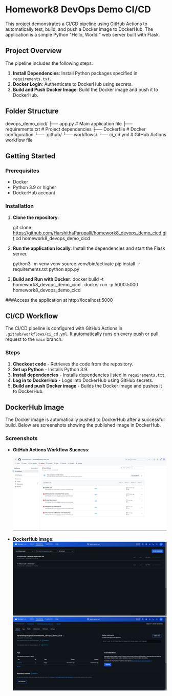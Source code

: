 # Homework8 DevOps Demo CI/CD

This project demonstrates a CI/CD pipeline using GitHub Actions to automatically test, build, and push a Docker image to DockerHub. The application is a simple Python "Hello, World!" web server built with Flask.

## Project Overview

The pipeline includes the following steps:
1. **Install Dependencies**: Install Python packages specified in `requirements.txt`.
2. **Docker Login**: Authenticate to DockerHub using secrets.
3. **Build and Push Docker Image**: Build the Docker image and push it to DockerHub.

## Folder Structure

devops_demo_cicd/
├── app.py                 # Main application file
├── requirements.txt       # Project dependencies
├── Dockerfile             # Docker configuration
└── .github/
    └── workflows/
        └── ci_cd.yml      # GitHub Actions workflow file

## Getting Started

### Prerequisites

- Docker
- Python 3.9 or higher
- DockerHub account

### Installation

1. **Clone the repository**:

   
   git clone https://github.com/HarshithaParupalli/homework8_devops_demo_cicd.git
   cd homework8_devops_demo_cicd


2. **Run the application locally**:
	Install the dependencies and start the Flask server.

	python3 -m venv venv
	source venv/bin/activate
	pip install -r requirements.txt
	python app.py

3. **Build and Run with Docker**:
	docker build -t homework8_devops_demo_cicd .
	docker run -p 5000:5000 homework8_devops_demo_cicd

###Access the application at http://localhost:5000


## CI/CD Workflow

The CI/CD pipeline is configured with GitHub Actions in `.github/workflows/ci_cd.yml`. It automatically runs on every push or pull request to the `main` branch.

### Steps

1. **Checkout code** - Retrieves the code from the repository.
2. **Set up Python** - Installs Python 3.9.
3. **Install dependencies** - Installs dependencies listed in `requirements.txt`.
4. **Log in to DockerHub** - Logs into DockerHub using GitHub secrets.
5. **Build and push Docker image** - Builds the Docker image and pushes it to DockerHub.


## DockerHub Image

The Docker image is automatically pushed to DockerHub after a successful build. Below are screenshots showing the published image in DockerHub.

### Screenshots

- **GitHub Actions Workflow Success**:

  ![GitHub Actions Workflow](Action_done.PNG)

- **DockerHub Image**:
  ![DockerHub Image](Dockerhubscreensort1.PNG)
  ![DockerHub Image](Dockerhubscreensort2.PNG)



